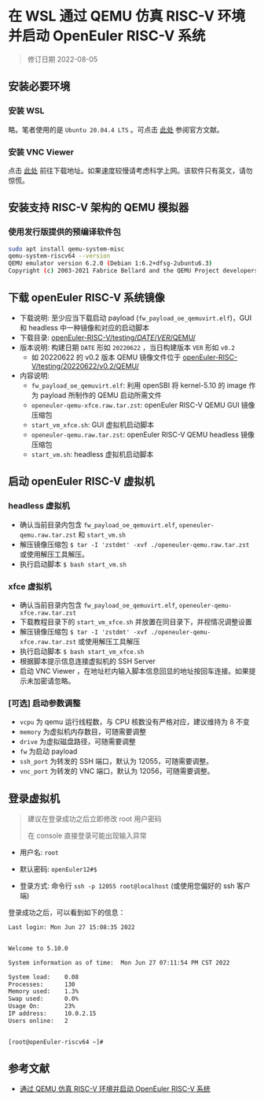 # 在 WSL 通过 QEMU 仿真 RISC-V 环境并启动 OpenEuler RISC-V 系统

> 修订日期 2022-08-05

## 安装必要环境

### 安装 WSL

略。笔者使用的是 `Ubuntu 20.04.4 LTS` 。可点击 [此处](https://docs.microsoft.com/zh-cn/windows/wsl/install) 参阅官方文献。

### 安装 VNC Viewer

点击 [此处](https://www.realvnc.com/en/connect/download/viewer/) 前往下载地址。如果速度较慢请考虑科学上网。该软件只有英文，请勿惊慌。

## 安装支持 RISC-V 架构的 QEMU 模拟器

### 使用发行版提供的预编译软件包

```bash
sudo apt install qemu-system-misc
qemu-system-riscv64 --version
QEMU emulator version 6.2.0 (Debian 1:6.2+dfsg-2ubuntu6.3)
Copyright (c) 2003-2021 Fabrice Bellard and the QEMU Project developers
```

## 下载 openEuler RISC-V 系统镜像

- 下载说明: 至少应当下载启动 payload (`fw_payload_oe_qemuvirt.elf`)，GUI 和 headless 中一种镜像和对应的启动脚本
- 下载目录: [openEuler-RISC-V/testing/*DATE*/*VER*/QEMU/](https://mirror.iscas.ac.cn/openeuler-sig-riscv/openEuler-RISC-V/testing/)
- 版本说明: 构建日期 `DATE` 形如 `20220622` ，当日构建版本 `VER` 形如 `v0.2`
  - 如 20220622 的 v0.2 版本 QEMU 镜像文件位于 [openEuler-RISC-V/testing/20220622/v0.2/QEMU/](https://mirror.iscas.ac.cn/openeuler-sig-riscv/openEuler-RISC-V/testing/20220622/v0.2/QEMU/)
- 内容说明:
  - `fw_payload_oe_qemuvirt.elf`: 利用 openSBI 将 kernel-5.10 的 image 作为 payload 所制作的 QEMU 启动所需文件
  - `openeuler-qemu-xfce.raw.tar.zst`: openEuler RISC-V QEMU GUI 镜像压缩包
  - `start_vm_xfce.sh`: GUI 虚拟机启动脚本
  - `openeuler-qemu.raw.tar.zst`: openEuler RISC-V QEMU headless 镜像压缩包
  - `start_vm.sh`: headless 虚拟机启动脚本

## 启动 openEuler RISC-V 虚拟机

### headless 虚拟机

- 确认当前目录内包含 `fw_payload_oe_qemuvirt.elf`, `openeuler-qemu.raw.tar.zst` 和 `start_vm.sh`
- 解压镜像压缩包 `$ tar -I 'zstdmt' -xvf ./openeuler-qemu.raw.tar.zst` 或使用解压工具解压。
- 执行启动脚本 `$ bash start_vm.sh`

### xfce 虚拟机

- 确认当前目录内包含 `fw_payload_oe_qemuvirt.elf`, `openeuler-qemu-xfce.raw.tar.zst`
- 下载教程目录下的 `start_vm_xfce.sh` 并放置在同目录下，并视情况调整设置
- 解压镜像压缩包 `$ tar -I 'zstdmt' -xvf ./openeuler-qemu-xfce.raw.tar.zst` 或使用解压工具解压
- 执行启动脚本 `$ bash start_vm_xfce.sh`
- 根据脚本提示信息连接虚拟机的 SSH Server
- 启动 VNC Viewer ，在地址栏内输入脚本信息回显的地址按回车连接。如果提示未加密请忽略。

### [可选] 启动参数调整

- `vcpu` 为 qemu 运行线程数，与 CPU 核数没有严格对应，建议维持为 8 不变
- `memory` 为虚拟机内存数目，可随需要调整
- `drive` 为虚拟磁盘路径，可随需要调整
- `fw` 为启动 payload
- `ssh_port` 为转发的 SSH 端口，默认为 12055，可随需要调整。
- `vnc_port` 为转发的 VNC 端口，默认为 12056，可随需要调整。

## 登录虚拟机

> 建议在登录成功之后立即修改 root 用户密码
>
> 在 console 直接登录可能出现输入异常

- 用户名: `root`
- 默认密码: `openEuler12#$`

- 登录方式: 命令行 `ssh -p 12055 root@localhost` (或使用您偏好的 ssh 客户端)

登录成功之后，可以看到如下的信息：

```bash
Last login: Mon Jun 27 15:08:35 2022


Welcome to 5.10.0

System information as of time:  Mon Jun 27 07:11:54 PM CST 2022

System load:    0.08
Processes:      130
Memory used:    1.3%
Swap used:      0.0%
Usage On:       23%
IP address:     10.0.2.15
Users online:   2


[root@openEuler-riscv64 ~]#
```

## 参考文献

- [通过 QEMU 仿真 RISC-V 环境并启动 OpenEuler RISC-V 系统](https://github.com/openeuler-mirror/RISC-V/blob/master/doc/tutorials/vm-qemu-oErv.md)
